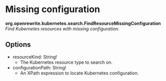 # Missing configuration

**org.openrewrite.kubernetes.search.FindResourceMissingConfiguration**  
_Find Kubernetes resources with missing configuration._

## Options

* resourceKind: String!
  * The Kubernetes resource type to search on.
* configurationPath: String!
  * An XPath expression to locate Kubernetes configuration.

